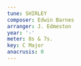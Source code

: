 ```yaml
---
tune: SHIRLEY
composer: Edwin Barnes
arranger: J. Edmeston
year: '-'
meter: 8s & 7s.
key: C Major
anacrusis: 0
---
```

